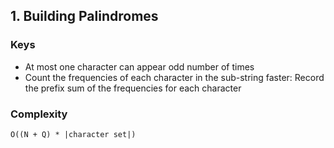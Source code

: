 ## 1. Building Palindromes
### Keys
+ At most one character can appear odd number of times
+ Count the frequencies of each character in the sub-string faster: Record the prefix sum of the frequencies for each character

### Complexity
`O((N + Q) * |character set|)`
